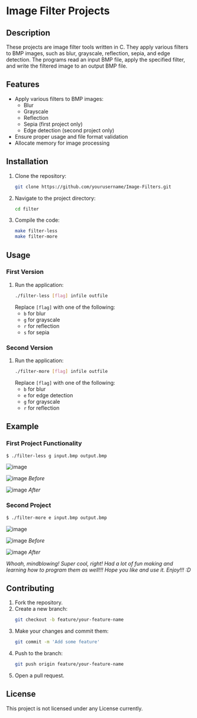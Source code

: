 # Image Filter Projects

## Description
These projects are image filter tools written in C. They apply various filters to BMP images, such as blur, grayscale, reflection, sepia, and edge detection. The programs read an input BMP file, apply the specified filter, and write the filtered image to an output BMP file.

## Features
- Apply various filters to BMP images:
  - Blur
  - Grayscale
  - Reflection
  - Sepia (first project only)
  - Edge detection (second project only)
- Ensure proper usage and file format validation
- Allocate memory for image processing

## Installation
1. Clone the repository:
   ```bash
   git clone https://github.com/yourusername/Image-Filters.git
   ```
2. Navigate to the project directory:
   ```bash
   cd filter
   ```
3. Compile the code:
   ```bash
   make filter-less
   make filter-more
   ```

## Usage
### First Version
1. Run the application:
   ```bash
   ./filter-less [flag] infile outfile
   ```
   Replace `[flag]` with one of the following:
   - `b` for blur
   - `g` for grayscale
   - `r` for reflection
   - `s` for sepia

### Second Version
1. Run the application:
   ```bash
   ./filter-more [flag] infile outfile
   ```
   Replace `[flag]` with one of the following:
   - `b` for blur
   - `e` for edge detection
   - `g` for grayscale
   - `r` for reflection

## Example
### First Project Functionality
```bash
$ ./filter-less g input.bmp output.bmp
```

![image](https://github.com/user-attachments/assets/cd36e47f-2d3d-49cc-8cfd-ab3983009d6e)

![image](https://github.com/user-attachments/assets/caa51d15-dd07-4fb6-a6df-38d3f977b138)
*Before*

![image](https://github.com/user-attachments/assets/5bda9c15-765b-4d5d-849e-1c73dd59f8f1)
*After*

### Second Project
```bash
$ ./filter-more e input.bmp output.bmp
```

![image](https://github.com/user-attachments/assets/d74fd8fc-c3ed-492c-b44e-7b3f250ec3a6)

![image](https://github.com/user-attachments/assets/d7ed3313-4a75-463f-b3c3-02f81ef8b8e4)
*Before*

![image](https://github.com/user-attachments/assets/f2aed66e-ace0-4187-86bd-7062a2dfe4b8)
*After*

*Whoah, mindblowing! Super cool, right! Had a lot of fun making and learning how to program them as well!!!*
*Hope you like and use it. Enjoy!!! :D*

## Contributing
1. Fork the repository.
2. Create a new branch:
   ```bash
   git checkout -b feature/your-feature-name
   ```
3. Make your changes and commit them:
   ```bash
   git commit -m 'Add some feature'
   ```
4. Push to the branch:
   ```bash
   git push origin feature/your-feature-name
   ```
5. Open a pull request.

## License
This project is not licensed under any License currently.
